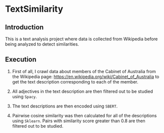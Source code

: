 # TextSimilarity

## Introduction
This is a text analysis project where data is collected from Wikipedia before being analyzed to detect similarities.

## Execution
1. First of all, I crawl data about members of the Cabinet of Australia from the Wikipedia page: https://en.wikipedia.org/wiki/Cabinet_of_Australia to get the text description corresponding to each of the member.

2. All adjectives in the text description are then filtered out to be studied using `Spacy`.

3. The text descriptions are then encoded using `SBERT`.

4. Pairwise cosine similarity was then calculated for all of the descriptions using `Sklearn`. Pairs with similarity score greater than 0.8 are then filtered out to be studied.
